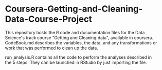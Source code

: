 # Coursera-Getting-and-Cleaning-Data-Course-Project
This repository hosts the R code and documentation files for the Data Science's track course "Getting and Cleaning data", available in coursera.
CodeBook.md describes the variables, the data, and any transformations or work that was performed to clean up the data.

run_analysis.R contains all the code to perform the analyses described in the 5 steps. They can be launched in RStudio by just importing the file.
